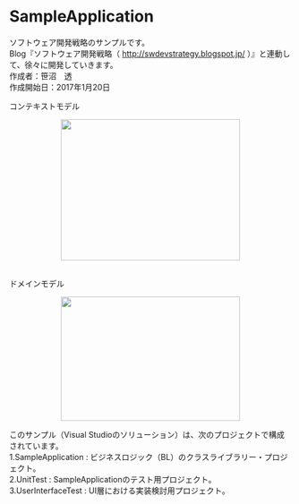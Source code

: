 # SampleApplication
ソフトウェア開発戦略のサンプルです。  
Blog『ソフトウェア開発戦略（ http://swdevstrategy.blogspot.jp/ ）』と連動して、徐々に開発していきます。  
作成者：笹沼　透  
作成開始日：2017年1月20日  
  

  コンテキストモデル  
<div class="separator" style="clear: both; text-align: center;">
<a href="https://1.bp.blogspot.com/-K1xI0VhGnDA/WLD38tu7r0I/AAAAAAAAAM4/AetCsDOhussiWAnqvZbr0NRDKXaT6xl4gCPcB/s1600/%25E3%2582%25B3%25E3%2583%25B3%25E3%2583%2586%25E3%2582%25AD%25E3%2582%25B9%25E3%2583%2588%25E3%2583%25A2%25E3%2583%2587%25E3%2583%25AB.png" imageanchor="1" style="margin-left: 1em; margin-right: 1em;"><img border="0" height="252" src="https://1.bp.blogspot.com/-K1xI0VhGnDA/WLD38tu7r0I/AAAAAAAAAM4/AetCsDOhussiWAnqvZbr0NRDKXaT6xl4gCPcB/s320/%25E3%2582%25B3%25E3%2583%25B3%25E3%2583%2586%25E3%2582%25AD%25E3%2582%25B9%25E3%2583%2588%25E3%2583%25A2%25E3%2583%2587%25E3%2583%25AB.png" width="320" /></a></div>
<div>  
  
  
  ドメインモデル  
<div class="separator" style="clear: both; text-align: center;">
<a href="https://4.bp.blogspot.com/-cnLT4L1iwkM/WLB-Bbvg-FI/AAAAAAAAAMA/OT1v5epoHzce9-4_9kvzUqIIWIBcRqDZQCPcB/s1600/%25E3%2583%2589%25E3%2583%25A1%25E3%2582%25A4%25E3%2583%25B3%25E3%2583%25A2%25E3%2583%2587%25E3%2583%25AB.jpg" imageanchor="1" style="margin-left: 1em; margin-right: 1em;"><img border="0" height="222" src="https://4.bp.blogspot.com/-cnLT4L1iwkM/WLB-Bbvg-FI/AAAAAAAAAMA/OT1v5epoHzce9-4_9kvzUqIIWIBcRqDZQCPcB/s320/%25E3%2583%2589%25E3%2583%25A1%25E3%2582%25A4%25E3%2583%25B3%25E3%2583%25A2%25E3%2583%2587%25E3%2583%25AB.jpg" width="320" /></a></div>


このサンプル（Visual Studioのソリューション）は、次のプロジェクトで構成されています。  
1.SampleApplication : ビジネスロジック（BL）のクラスライブラリー・プロジェクト。  
2.UnitTest : SampleApplicationのテスト用プロジェクト。  
3.UserInterfaceTest : UI層における実装検討用プロジェクト。
